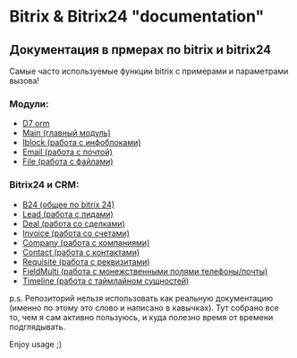 # Bitrix & Bitrix24 "documentation"

## Документация в прмерах по bitrix и bitrix24

Самые часто используемые функции bitrix с примерами и параметрами вызова!

### Модули:
- [D7 orm](/snippets/d7orm.php)
- [Main (главный модуль)](/snippets/main.php)
- [Iblock (работа с инфоблоками)](/snippets/iblock.php)
- [Email (работа с почтой)](/snippets/email.php)
- [File (работа с файлами)](/snippets/file.php)

### Bitrix24 и CRM:
- [B24 (общее по bitrix 24)](/snippets/b24.php)
- [Lead (работа с лидами)](/snippets/crm/lead.php)
- [Deal (работа со сделками)](/snippets/deal.php)
- [Invoice (работа со счетами)](/snippets/invoice.php)
- [Company (работа с компаниями)](/snippets/company.php)
- [Contact (работа с контактами)](/snippets/contact.php)
- [Requisite (работа с реквизитами)](/snippets/requisite.php)
- [FieldMulti (работа с монежственными полями телефоны/почты)](/snippets/fieldmulti.php)
- [Timeline (работа с таймлайном сущностей)](/snippets/timeline.php)

p.s. Репозиторий нельзя использовать как реальную документацию (именно по этому это слово и написано в кавычках). Тут собрано все то, чем я сам активно пользуюсь, и куда полезно время от времени подглядывать.

Enjoy usage ;)
